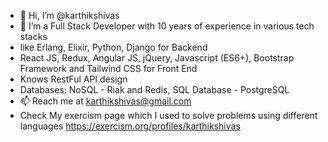 - 👋 Hi, I’m @karthikshivas
- 👀 I’m a Full Stack Developer with 10 years of experience in various tech stacks
- like Erlang, Elixir, Python, Django for Backend
- React JS, Redux, Angular JS, jQuery, Javascript (ES6+), Bootstrap Framework and Tailwind CSS for Front End
- Knows RestFul API design
- Databases: NoSQL - Riak and Redis, SQL Database - PostgreSQL
- 📫 Reach me at karthikshivas@gmail.com
- Check My exercism page which I used to solve problems using different languages
  https://exercism.org/profiles/karthikshivas
  

<!---
karthikshivas/karthikshivas is a ✨ special ✨ repository because its `README.md` (this file) appears on your GitHub profile.
You can click the Preview link to take a look at your changes.
--->
